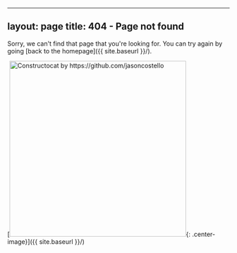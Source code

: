 <!--
 * @Author: 张佳伦
 * @Date: 2020-11-11 16:20:21
 * @LastEditors: Do not edit
 * @LastEditTime: 2020-11-16 17:19:30
 * @Description: change file
-->
---
layout: page
title: 404 - Page not found
---

Sorry, we can't find that page that you're looking for. You can try again by going [back to the homepage]({{ site.baseurl }}/).

[<img src="{{ site.baseurl }}/images/404.jpg" alt="Constructocat by https://github.com/jasoncostello" style="width: 400px;"/>{: .center-image}]({{ site.baseurl }}/)

